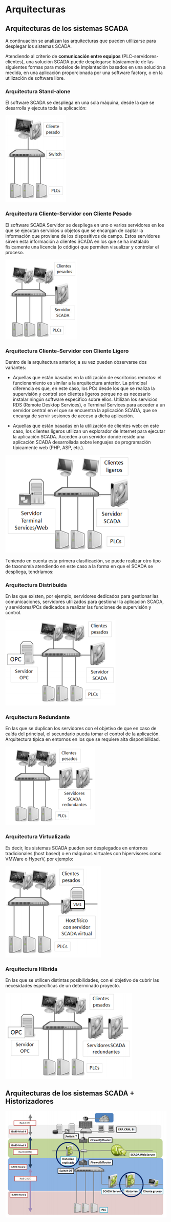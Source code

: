 # Arquitecturas


## Arquitecturas de los sistemas SCADA

A continuación se analizan las arquitecturas que pueden utilizarse para desplegar los sistemas SCADA.

Atendiendo al criterio de **comunicación entre equipos** (PLC-servidores-clientes), una solución SCADA puede desplegarse básicamente de las siguientes formas para modelos de implantación basados en una solución a medida, en una aplicación proporcionada por una software factory, o en la utilización de software libre.
### Arquitectura Stand-alone
El software SCADA se despliega en una sola máquina, desde la que se desarrolla y ejecuta
toda la aplicación:

![](images/stand_alone.png)

### Arquitectura Cliente-Servidor con Cliente Pesado

El software SCADA Servidor se despliega en uno o varios servidores en los que se ejecutan
servicios u objetos que se encargan de captar la información que proviene de los
dispositivos de campo. Estos servidores sirven esta información a clientes SCADA en los
que se ha instalado físicamente una licencia (o código) que permiten visualizar y controlar el
proceso.

![](images/cliente_servidor_cliente_pesado.png)

### Arquitectura Cliente-Servidor con Cliente Ligero

Dentro de la arquitectura anterior, a su vez pueden observarse dos variantes:

* Aquellas que están basadas en la utilización de escritorios remotos: el
funcionamiento es similar a la arquitectura anterior. La principal diferencia es que, en
este caso, los PCs desde los que se realiza la supervisión y control son clientes
ligeros porque no es necesario instalar ningún software específico sobre ellos.
Utilizan los servicios RDS (Remote Desktop Services), o Terminal Services para
acceder a un servidor central en el que se encuentra la aplicación SCADA, que se
encarga de servir sesiones de acceso a dicha aplicación.

* Aquellas que están basadas en la utilización de clientes web: en este caso, los
clientes ligeros utilizan un explorador de Internet para ejecutar la aplicación SCADA.
Acceden a un servidor donde reside una aplicación SCADA desarrollada sobre
lenguajes de programación típicamente web (PHP, ASP, etc.).

![](images/cliente_servidor_cliente_ligero.png)


Teniendo en cuenta esta primera clasificación, se puede realizar otro tipo de taxonomía atendiendo en este caso a la forma en que el SCADA se despliega, tendríamos:

### Arquitectura Distribuida
En las que existen, por ejemplo, servidores dedicados para gestionar las comunicaciones,
servidores utilizados para gestionar la aplicación SCADA, y servidores/PCs dedicados a
realizar las funciones de supervisión y control.

![](images/arquitectura_distribuida.png)

### Arquitectura Redundante
En las que se duplican los servidores con el objetivo de que en caso de caída del principal,
el secundario pueda tomar el control de la aplicación. Arquitectura típica en entornos en los
que se requiere alta disponibilidad.

![](images/arquitectura_redundante.png)

### Arquitectura Virtualizada
Es decir, los sistemas SCADA pueden ser desplegados en entornos tradicionales (host
based) o en máquinas virtuales con hipervisores como VMWare o HyperV, por ejemplo:

![](images/arquitectura_virtualizada.png)

### Arquitectura Hibrida

En las que se utilicen distintas posibilidades, con el objetivo de cubrir las necesidades
específicas de un determinado proyecto.

![](images/arquitectura_hibrida.png)


## Arquitecturas de los sistemas SCADA + Historizadores


![](images/Arquitectura_SCADA_Historizador.png)

